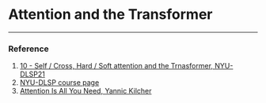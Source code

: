 # Attention and the Transformer













***

### Reference 

1. [10 - Self / Cross,  Hard / Soft attention and the Trnasformer, NYU-DLSP21](https://youtu.be/fEVyfT-gLqQ)
2. [NYU-DLSP course page](https://atcold.github.io/pytorch-Deep-Learning/en/week12/12-3/) 
3. [Attention Is All You Need, Yannic Kilcher](https://youtu.be/iDulhoQ2pro)

